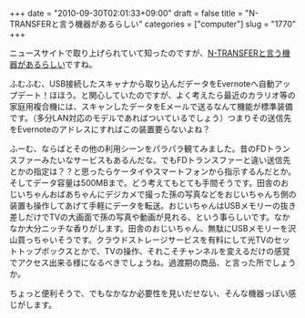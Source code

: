 +++
date = "2010-09-30T02:01:33+09:00"
draft = false
title = "N-TRANSFERと言う機器があるらしい"
categories = ["computer"]
slug = "1770"
+++

ニュースサイトで取り上げられていて知ったのですが、<a href="http://www.ntra.jp/">N-TRANSFERと言う機器があるらしい</a>ですね。

ふむふむ、USB接続したスキャナから取り込んだデータをEvernoteへ自動アップデート！ほほう。と関心していたのですが、よく考えたら最近のカラリオ等の家庭用複合機には、スキャンしたデータをEメールで送るなんて機能が標準装備です。（多分LAN対応のモデルであればついているでしょう）つまりその送信先をEvernoteのアドレスにすればこの装置要らないよね？

ふーむ、ならばとその他の利用シーンをパラパラ観てみました。昔のFDトランスファーみたいなサービスもあるんだな。でもFDトランスファーと違い送信先とかの指定は？？と思ったらケータイやスマートフォンから指示するんだとか。そしてデータ容量は500MBまで。どう考えてもとても手間そうです。田舎のおじいちゃんおばあちゃんにデジカメで撮った孫の写真などをおじいちゃんち側の装置も操作してあげて手軽にデータを転送。おじいちゃんはUSBメモリーの抜き差しだけでTVの大画面で孫の写真や動画が見れる、という事らしいです。なかなか大分ニッチな香りがします。田舎のおじいちゃん、無駄にUSBメモリーを沢山買っちゃいそうです。クラウドストレージサービスを有料にして光TVのセットトップボックスとかで、TVの操作、それこそチャンネルを変えるだけの感覚でアクセス出来る様になるべきでしょうね。過渡期の商品、と言った所でしょうか。

ちょっと便利そうで、でもなかなか必要性を見いだせない、そんな機器っぽい感じがします。
